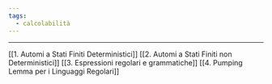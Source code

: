 ```yaml
---
tags:
  - calcolabilità
---
```

___

[[1. Automi a Stati Finiti Deterministici]]
[[2. Automi a Stati Finiti non Deterministici]]
[[3. Espressioni regolari e grammatiche]]
[[4. Pumping Lemma per i Linguaggi Regolari]]